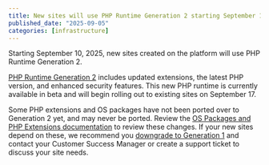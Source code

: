 ```yaml
---
title: New sites will use PHP Runtime Generation 2 starting September 10, 2025
published_date: "2025-09-05"
categories: [infrastructure]
---
```


Starting September 10, 2025, new sites created on the platform will use PHP Runtime Generation 2.

[PHP Runtime Generation 2](/php-runtime-generation-2) includes updated extensions, the latest PHP version, and enhanced security features. This new PHP runtime is currently available in beta and will begin rolling out to existing sites on September 17.

Some PHP extensions and OS packages have not been ported over to Generation 2 yet, and may never be ported. Review the [OS Packages and PHP Extensions documentation](/php-runtime-generation-2#os-packages) to review these changes. If your new sites depend on these, we recommend you [downgrade to Generation 1](/php-runtime-generation-2#q-can-i-switch-back-to-the-previous-php-runtime-if-i-encounter-issues) and contact your Customer Success Manager or create a support ticket to discuss your site needs.
